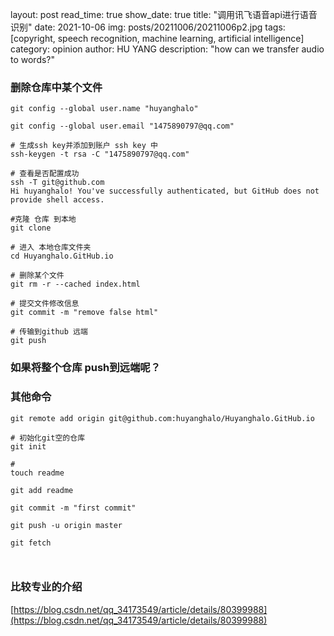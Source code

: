 layout: post
read_time: true
show_date: true
title: "调用讯飞语音api进行语音识别"
date: 2021-10-06
img: posts/20211006/20211006p2.jpg
tags: [copyright, speech recognition, machine learning, artificial intelligence]
category: opinion
author: HU YANG
description: "how can we transfer audio to words?"

### 删除仓库中某个文件

```plain
git config --global user.name "huyanghalo"

git config --global user.email "1475890797@qq.com"

# 生成ssh key并添加到账户 ssh key 中
ssh-keygen -t rsa -C "1475890797@qq.com" 

# 查看是否配置成功
ssh -T git@github.com
Hi huyanghalo! You've successfully authenticated, but GitHub does not provide shell access.

#克隆 仓库 到本地
git clone 

# 进入 本地仓库文件夹
cd Huyanghalo.GitHub.io

# 删除某个文件
git rm -r --cached index.html

# 提交文件修改信息
git commit -m "remove false html"

# 传输到github 远端
git push

```
### 如果将整个仓库 push到远端呢？

### 其他命令

```plain
git remote add origin git@github.com:huyanghalo/Huyanghalo.GitHub.io

# 初始化git空的仓库
git init

#
touch readme

git add readme

git commit -m "first commit"

git push -u origin master

git fetch



```
###  比较专业的介绍

[https://blog.csdn.net/qq_34173549/article/details/80399988](https://blog.csdn.net/qq_34173549/article/details/80399988)

